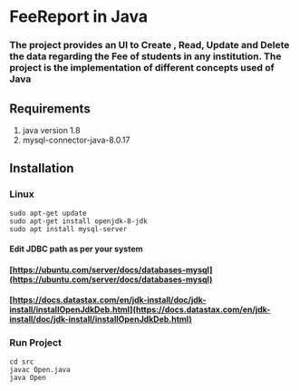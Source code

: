 # FeeReport in Java
### The project provides an UI to Create , Read, Update and Delete the data regarding the Fee of students in any institution. The project is the implementation of different concepts used of Java

## Requirements
1. java version 1.8
2. mysql-connector-java-8.0.17

## Installation
### Linux
```
sudo apt-get update
sudo apt-get install openjdk-8-jdk
sudo apt install mysql-server

```
#### Edit JDBC path as per your system
#### [https://ubuntu.com/server/docs/databases-mysql](https://ubuntu.com/server/docs/databases-mysql)
#### [https://docs.datastax.com/en/jdk-install/doc/jdk-install/installOpenJdkDeb.html](https://docs.datastax.com/en/jdk-install/doc/jdk-install/installOpenJdkDeb.html)

### Run Project
```
cd src
javac Open.java
java Open
```

